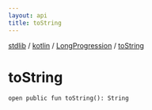```yaml
---
layout: api
title: toString
---
```

[stdlib](../../index.html) / [kotlin](../index.html) / [LongProgression](index.html) / [toString](toString.html)

# toString

```
open public fun toString(): String
```

